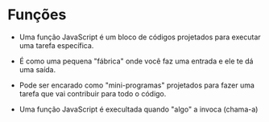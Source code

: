 # Funções

- Uma função JavaScript é um bloco de códigos projetados para executar uma tarefa específica.

- É como uma pequena "fábrica" onde você faz uma entrada e ele te dá uma saída.

- Pode ser encarado como "mini-programas" projetados para fazer uma tarefa que vai contribuir para todo o código.

- Uma função JavaScript é execultada quando "algo" a invoca (chama-a)